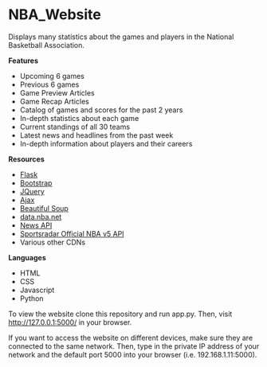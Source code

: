 # NBA_Website
Displays many statistics about the games and players in the National Basketball Association.

**Features**
  - Upcoming 6 games
  - Previous 6 games
  - Game Preview Articles
  - Game Recap Articles
  - Catalog of games and scores for the past 2 years
  - In-depth statistics about each game
  - Current standings of all 30 teams
  - Latest news and headlines from the past week
  - In-depth information about players and their careers
 
 **Resources**
  - [Flask](http://flask.pocoo.org/)
  - [Bootstrap](https://getbootstrap.com/)
  - [JQuery](https://jquery.com/)
  - [Ajax](http://api.jquery.com/jquery.ajax/)
  - [Beautiful Soup](https://www.crummy.com/software/BeautifulSoup/bs4/doc/)
  - [data.nba.net](http://data.nba.net/10s/prod/v1/today.json)
  - [News API](https://newsapi.org/)
  - [Sportsradar Official NBA v5 API](https://developer.sportradar.com/docs/read/basketball/NBA_v5)
  - Various other CDNs
  
**Languages**
  - HTML
  - CSS
  - Javascript
  - Python
 
To view the website clone this repository and run app.py. Then, visit http://127.0.0.1:5000/ in your browser.
 
If you want to access the website on different devices, make sure they are connected to the same network. Then, type in the private IP address of your network and the default port 5000 into your browser (i.e. 192.168.1.11:5000).
